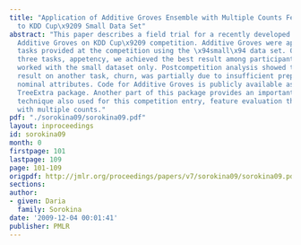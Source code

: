 ```yaml
---
title: "Application of Additive Groves Ensemble with Multiple Counts Feature Evaluation
  to KDD Cup\x9209 Small Data Set"
abstract: "This paper describes a field trial for a recently developed ensemble called
  Additive Groves on KDD Cup\x9209 competition. Additive Groves were applied to three
  tasks provided at the competition using the \x94small\x94 data set. On one of the
  three tasks, appetency, we achieved the best result among participants who similarly
  worked with the small dataset only. Postcompetition analysis showed that less successfull
  result on another task, churn, was partially due to insufficient preprocessing of
  nominal attributes. Code for Additive Groves is publicly available as a part of
  TreeExtra package. Another part of this package provides an important preprocessing
  technique also used for this competition entry, feature evaluation through bagging
  with multiple counts."
pdf: "./sorokina09/sorokina09.pdf"
layout: inproceedings
id: sorokina09
month: 0
firstpage: 101
lastpage: 109
page: 101-109
origpdf: http://jmlr.org/proceedings/papers/v7/sorokina09/sorokina09.pdf
sections: 
author:
- given: Daria
  family: Sorokina
date: '2009-12-04 00:01:41'
publisher: PMLR
---
```

